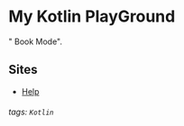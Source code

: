 # My Kotlin PlayGround
"<i class="fa fa-book fa-fw"></i> Book Mode".

Sites
---
- [Help](/HELP.md)


###### tags: `Kotlin`
